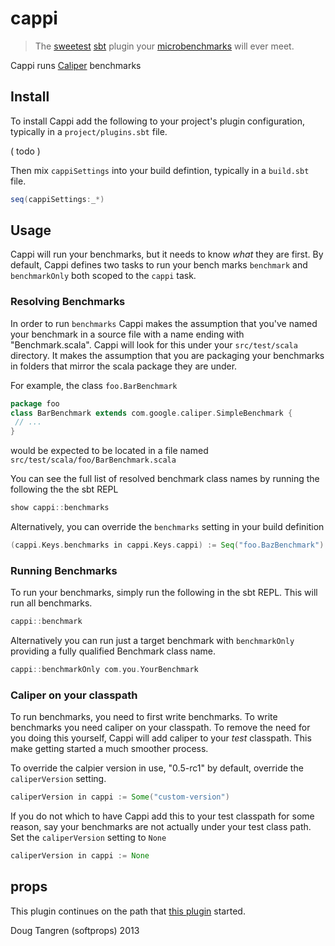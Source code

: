 # cappi

> The [sweetest](http://www.urbandictionary.com/define.php?term=cappi) [sbt](http://www.scala-sbt.org/) plugin your [microbenchmarks](https://code.google.com/p/caliper/wiki/JavaMicrobenchmarks) will ever meet.

Cappi runs [Caliper](https://code.google.com/p/caliper/) benchmarks

## Install

To install Cappi add the following to your project's plugin configuration, typically in a `project/plugins.sbt` file.

( todo )

Then mix `cappiSettings` into your build defintion, typically in a `build.sbt` file.

```scala
seq(cappiSettings:_*)
```

## Usage

Cappi will run your benchmarks, but it needs to know _what_ they are first. By default, Cappi defines two tasks to run your bench marks `benchmark` and `benchmarkOnly` both scoped to the `cappi` task. 

### Resolving Benchmarks

In order to run `benchmarks` Cappi makes the assumption that you've named your benchmark in a source file with a name ending with "Benchmark.scala".
Cappi will look for this under your `src/test/scala` directory. It makes the assumption that you are packaging your benchmarks in folders that mirror
the scala package they are under.

For example, the class `foo.BarBenchmark`

```scala
package foo
class BarBenchmark extends com.google.caliper.SimpleBenchmark {
 // ...
}
```

would be expected to be located in a file named `src/test/scala/foo/BarBenchmark.scala`

You can see the full list of resolved benchmark class names by running the following the the sbt REPL

```scala
show cappi::benchmarks
```

Alternatively, you can override the `benchmarks` setting in your build definition

```scala
(cappi.Keys.benchmarks in cappi.Keys.cappi) := Seq("foo.BazBenchmark")
```

### Running Benchmarks

To run your benchmarks, simply run the following in the sbt REPL. This will run all benchmarks.

```scala
cappi::benchmark
```

Alternatively you can run just a target benchmark with `benchmarkOnly` providing a fully qualified Benchmark class name.

```scala
cappi::benchmarkOnly com.you.YourBenchmark
```

### Caliper on your classpath

To run benchmarks, you need to first write benchmarks. To write benchmarks you need caliper on your classpath.
To remove the need for you doing this yourself, Cappi will add caliper to your _test_ classpath. This make getting started
a much smoother process.

To override the calpier version in use, "0.5-rc1" by default, override the `caliperVersion` setting.

```scala
caliperVersion in cappi := Some("custom-version")
```

If you do not which to have Cappi add this to your test classpath for some reason, say your benchmarks are not actually under
your test class path. Set the `caliperVersion` setting to `None`

```scala
caliperVersion in cappi := None
```

## props

This plugin continues on the path that [this plugin](https://github.com/alno/sbt-caliper) started.

Doug Tangren (softprops) 2013
